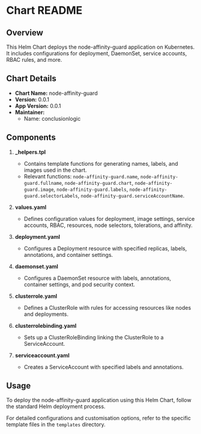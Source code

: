 # Chart README

## Overview

This Helm Chart deploys the node-affinity-guard application on Kubernetes. It includes configurations for deployment, DaemonSet, service accounts, RBAC rules, and more.

## Chart Details

- **Chart Name:** node-affinity-guard
- **Version:** 0.0.1
- **App Version:** 0.0.1
- **Maintainer:**
  - Name: conclusionlogic

## Components

1. **_helpers.tpl**
   - Contains template functions for generating names, labels, and images used in the chart.
   - Relevant functions: `node-affinity-guard.name`, `node-affinity-guard.fullname`, `node-affinity-guard.chart`, `node-affinity-guard.image`, `node-affinity-guard.labels`, `node-affinity-guard.selectorLabels`, `node-affinity-guard.serviceAccountName`.

2. **values.yaml**
   - Defines configuration values for deployment, image settings, service accounts, RBAC, resources, node selectors, tolerations, and affinity.

3. **deployment.yaml**
   - Configures a Deployment resource with specified replicas, labels, annotations, and container settings.

4. **daemonset.yaml**
   - Configures a DaemonSet resource with labels, annotations, container settings, and pod security context.

5. **clusterrole.yaml**
   - Defines a ClusterRole with rules for accessing resources like nodes and deployments.

6. **clusterrolebinding.yaml**
   - Sets up a ClusterRoleBinding linking the ClusterRole to a ServiceAccount.

7. **serviceaccount.yaml**
   - Creates a ServiceAccount with specified labels and annotations.

## Usage

To deploy the node-affinity-guard application using this Helm Chart, follow the standard Helm deployment process.

For detailed configurations and customisation options, refer to the specific template files in the `templates` directory.
